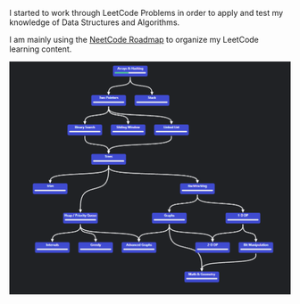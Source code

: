 I started to work through LeetCode Problems in order to apply and test my knowledge of Data Structures and Algorithms.

I am mainly using the [NeetCode Roadmap](https://neetcode.io/roadmap) to organize my LeetCode learning content.

![Neet_Code_Roadmap](./Assets/NeetCode_Roadmap.png)
